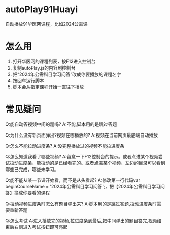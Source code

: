 # autoPlay91Huayi
自动播放91华医网课程，比如2024公需课

# 怎么用
1. 打开华医网的课程列表，按F12进入控制台
2. 复制autoPlay.js的内容到控制台
3. 把“2024年公需科目学习问答”改成你要播放的课程名字
4. 按回车运行脚本
5. 脚本会从指定课程开始一直往下播放

# 常见疑问
Q:能自动答视频中间的题吗?
A:不能,脚本用的是跳过答题

Q:为什么没有新页面弹出?视频在哪播放的?
A:视频在当前网页最底端自动播放

Q:怎么不能拉动进度条?
A:没完整播放过的视频不能拉进度条

Q:怎么知道我看了哪些视频?
A:留意一下F12控制台的提示。或者点进某个视频尝试拉动进度条，能拉动的是已经看完的。或者点进某个视频，左边的目录可以看到哪些已完成，哪些未学习。

Q:能不能从某一节课开始看，而不是从头看起?
A:修改第一行代码var beginCourseName = '2024年公需科目学习问答';，把【2024年公需科目学习问答】换成你要看的课程

Q:拉动视频进度条时怎么有题目弹出来?
A:脚本用的是跳过答题,拉动进度条时需要重新答题

Q:怎么考试
A:进入播放完的视频,拉进度条到最后,把中间弹出的题目答完,视频结束后右侧进入考试按钮即可亮起
